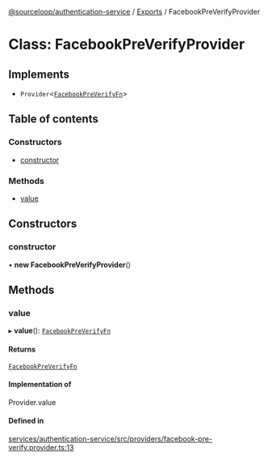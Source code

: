 [@sourceloop/authentication-service](../README.md) / [Exports](../modules.md) / FacebookPreVerifyProvider

# Class: FacebookPreVerifyProvider

## Implements

- `Provider`<[`FacebookPreVerifyFn`](../modules.md#facebookpreverifyfn)\>

## Table of contents

### Constructors

- [constructor](FacebookPreVerifyProvider.md#constructor)

### Methods

- [value](FacebookPreVerifyProvider.md#value)

## Constructors

### constructor

• **new FacebookPreVerifyProvider**()

## Methods

### value

▸ **value**(): [`FacebookPreVerifyFn`](../modules.md#facebookpreverifyfn)

#### Returns

[`FacebookPreVerifyFn`](../modules.md#facebookpreverifyfn)

#### Implementation of

Provider.value

#### Defined in

[services/authentication-service/src/providers/facebook-pre-verify.provider.ts:13](https://github.com/sourcefuse/loopback4-microservice-catalog/blob/089fc2dc0/services/authentication-service/src/providers/facebook-pre-verify.provider.ts#L13)
